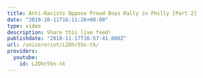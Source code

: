 ```yaml
---
title: Anti-Racists Oppose Proud Boys Rally in Philly [Part 2]
date: "2019-10-11T16:11:26+08:00"
type: video
description: Share this live feed!
publishdate: "2018-11-17T16:57:41.000Z"
url: /unicornriot/L2Dhr5Sn-tk/
providers:
  youtube:
    id: L2Dhr5Sn-tk
---
```

